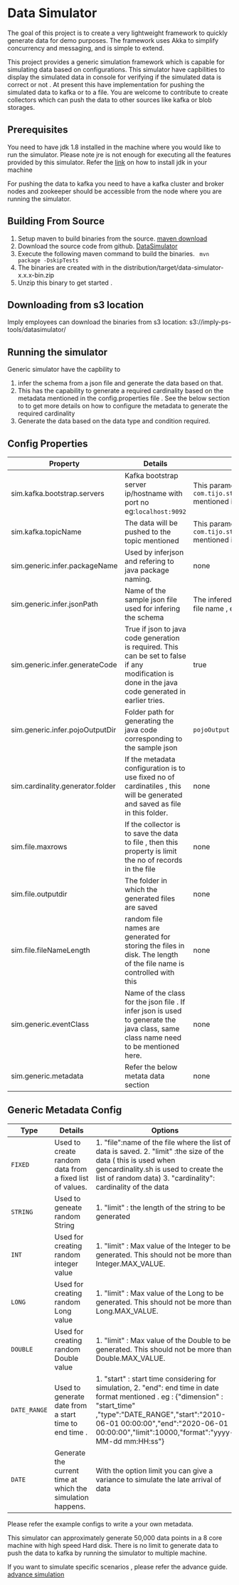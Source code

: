 Data Simulator 
==============
The goal of this project is to create a very lightweight framework to quickly generate data for demo purposes.  The framework uses Akka to simplify concurrency and messaging, and is simple to extend.

This project provides a generic simulation framework which is capable for simulating data based on configurations.  This simulator have capbilities to display the simulated data in console for verifying if the simulated data is correct or not . 
At present this have implementation for pushing the simulated data to kafka or  to a file. You are welcome to contribute to create collectors which can push the data to other sources like kafka or blob storages. 

Prerequisites
-------------


You need to have jdk 1.8 installed in the machine where you would like to run the simulator. Please note jre is not enough for executing all the features provided by this simulator. Refer the [link](https://openjdk.java.net/install/) on how  to install jdk in your machine   


For pushing the data to kafka you need to have a  kafka cluster and broker nodes and zookeeper should be accessible from 
the node where you are running the simulator. 

Building From Source
------------------ 

1. Setup maven to build binaries from the source. [maven download](https://maven.apache.org/download.cgi)
2. Download the source code from github. [DataSimulator](https://github.com/tijoparacka/DataSimulator)
3. Execute the following maven command to build the binaries. 
     `` mvn package -DskipTests``
4. The binaries are created with in the distribution/target/data-simulator-x.x.x-bin.zip
5. Unzip this binary to get started . 

Downloading from s3 location
---------------------------- 
Imply employees can download the binaries from s3 location: s3://imply-ps-tools/datasimulator/ 

Running the simulator
-------------------- 
Generic simulator have the capbility to 
1. infer the schema from a json file and generate the data based on that. 
2. This has the capability to generate a required cardinality based on the metadata mentioned in the config.properties file .
See the below section to to get more details on how to configure the metadata to generate the required cardinality 
3. Generate the data based on the data type and condition required. 

Config Properties
-----------------
 
 |Property | Details |Default |
 |---------|---------|--------|
 |sim.kafka.bootstrap.servers|Kafka bootstrap server ip/hostname with port no eg:``localhost:9092``|This parameter is considered only if the Collector is ``com.tijo.streaming.impl.collectors.UnsecuredKafkaEventCollector`` mentioned in the start script|
 |sim.kafka.topicName| The data will be pushed to the topic mentioned |This parameter is considered only if the Collector is ``com.tijo.streaming.impl.collectors.UnsecuredKafkaEventCollector`` mentioned in the start script|
 |sim.generic.infer.packageName| Used by inferjson and refering to java package naming.| none|
 |sim.generic.infer.jsonPath| Name of the sample json file used for infering the schema | The infered java code will be created with the same name as json file name , excluding the extension|
 |sim.generic.infer.generateCode|True if json to java  code generation is required.  This can be set to false if any modification is done in the java code generated in earlier tries.|true|
 |sim.generic.infer.pojoOutputDir|Folder path for generating the java code corresponding to the sample json|  ``pojoOutput``|
 |sim.cardinality.generator.folder| If the metadata configuration is to use fixed no of cardinatiles , this will be generated and saved as file in this folder. |none|
 |sim.file.maxrows|If the collector is to save the data to file , then this property is limit the no of records in the file |none|
 |sim.file.outputdir|The folder in which the generated files are saved|none|
 |sim.file.fileNameLength| random file names are generated for storing the files in disk. The length of the file name is controlled with this |none|
 |sim.generic.eventClass| Name of the class for the json file . If infer json is used to generate the java class, same  class name need to be mentioned here.|none| 
 |sim.generic.metadata| Refer the below metata data section |none|
 
 ## Generic Metadata Config
 
 | Type| Details | Options |
 |-----|---------|---------|
 |`FIXED`| Used to create random data from a fixed  list of values.| 1. "file":name of the file where the list of data is saved. 2. "limit" :the size of the data ( this is used when gencardinality.sh is used to create the list of random data) 3. "cardinality": cardinality of the data|
 |`STRING`| Used to geneate random  String | 1. "limit" : the length of the string to be generated|
 |`INT`| Used for creating random integer value | 1. "limit" : Max value of the Integer to be generated. This should not be more than Integer.MAX_VALUE.|
 |`LONG`| Used for creating random Long value | 1. "limit" : Max value of the Long to be generated. This should not be more than Long.MAX_VALUE.|
 |`DOUBLE`|  Used for creating random Double value | 1. "limit" : Max value of the Double  to be generated. This should not be more than Double.MAX_VALUE.|
 |`DATE_RANGE`| Used to generate date from a start time  to end time .|1. "start" : start time  considering for simulation,   2. "end": end time in date format mentioned . eg : {"dimension" : "start_time" ,"type":"DATE_RANGE","start":"2010-06-01 00:00:00","end":"2020-06-01 00:00:00","limit":10000,"format":"yyyy-MM-dd mm:HH:ss"}|
 |`DATE`| Generate the current time at which the simulation happens.| With the option limit you can give a variance to simulate the late arrival of data|
 
  
 Please refer the example configs to write a your own metadata.
 
 This simulator can approximately generate 50,000 data points in a 8 core machine with high speed Hard disk.  There is no limit to generate data to push the data to kafka by running the simulator to multiple machine. 
 
 
 If you want to simulate specific scenarios , please refer the advance guide. [advance simulation](simulator/README.md) 
 





 
